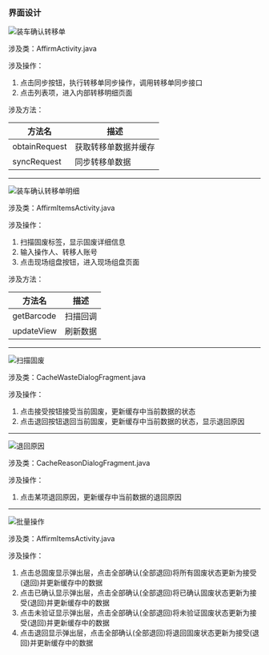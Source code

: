 ### 界面设计

![装车确认转移单](/images/4.png)

涉及类：AffirmActivity.java

涉及操作：

  1. 点击同步按钮，执行转移单同步操作，调用转移单同步接口
  1. 点击列表项，进入内部转移明细页面

涉及方法：

|方法名|描述|
|-|-|
|obtainRequest|获取转移单数据并缓存|
|syncRequest|同步转移单数据|

***

![装车确认转移单明细](/images/5.png)

涉及类：AffirmItemsActivity.java

涉及操作：

  1. 扫描固废标签，显示固废详细信息
  1. 输入操作人、转移人账号
  1. 点击现场组盘按钮，进入现场组盘页面

涉及方法：

|方法名|描述|
|-|-|
|getBarcode|扫描回调|
|updateView|刷新数据|

***

![扫描固废](/images/6.png)

涉及类：CacheWasteDialogFragment.java

涉及操作：

  1. 点击接受按钮接受当前固废，更新缓存中当前数据的状态
  1. 点击退回按钮退回当前固废，更新缓存中当前数据的状态，显示退回原因

***

![退回原因](/images/7.png)

涉及类：CacheReasonDialogFragment.java

涉及操作：

  1. 点击某项退回原因，更新缓存中当前数据的退回原因

***

![批量操作](/images/8.png)

涉及类：AffirmItemsActivity.java

涉及操作：

  1. 点击总固废显示弹出层，点击全部确认(全部退回)将所有固废状态更新为接受(退回)并更新缓存中的数据
  1. 点击已确认显示弹出层，点击全部确认(全部退回)将已确认固废状态更新为接受(退回)并更新缓存中的数据
  1. 点击未验证显示弹出层，点击全部确认(全部退回)将未验证固废状态更新为接受(退回)并更新缓存中的数据
  1. 点击退回显示弹出层，点击全部确认(全部退回)将退回固废状态更新为接受(退回)并更新缓存中的数据
